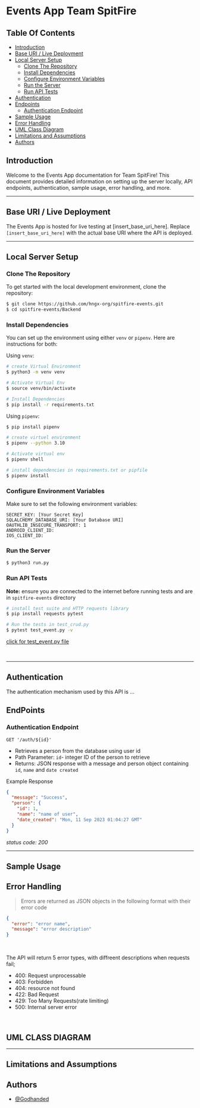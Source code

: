 # Events App Team SpitFire

## Table Of Contents

- [Introduction](#introduction)
- [Base URI / Live Deployment](#base-uri--live-deployment)
- [Local Server Setup](#local-server-setup)
  - [Clone The Repository](#clone-the-repository)
  - [Install Dependencies](#install-dependencies)
  - [Configure Environment Variables](#configure-environment-variables)
  - [Run the Server](#run-the-server)
  - [Run API Tests](#run-api-tests)
- [Authentication](#authentication)
- [Endpoints](#endpoints)
  - [Authentication Endpoint](#authentication-endpoint)
- [Sample Usage](#sample-usage)
- [Error Handling](#error-handling)
- [UML Class Diagram](#uml-class-diagram)
- [Limitations and Assumptions](#limitations-and-assumptions)
- [Authors](#authors)

## Introduction

Welcome to the Events App documentation for Team SpitFire! This document provides detailed information on setting up the server locally, API endpoints, authentication, sample usage, error handling, and more.

---

## Base URI / Live Deployment

The Events App is hosted for live testing at [insert_base_uri_here]. Replace `[insert_base_uri_here]` with the actual base URI where the API is deployed.

---

## Local Server Setup

### Clone The Repository

To get started with the local development environment, clone the repository:

```bash
$ git clone https://github.com/hngx-org/spitfire-events.git
$ cd spitfire-events/Backend
```

### Install Dependencies

You can set up the environment using either `venv` or `pipenv`. Here are instructions for both:

Using `venv`:

```bash
# create Virtual Environment
$ python3 -m venv venv

# Activate Virtual Env
$ source venv/bin/activate

# Install Dependencies
$ pip install -r requirements.txt
```

Using `pipenv`:

```bash
$ pip install pipenv

# create virtuel environment
$ pipenv --python 3.10

# Activate virtual env
$ pipenv shell

# install dependencies in requirements.txt or pipfile
$ pipenv install
```

### Configure Environment Variables

Make sure to set the following environment variables:

    SECRET_KEY: [Your Secret Key]
    SQLALCHEMY_DATABASE_URI: [Your Database URI]
    OAUTHLIB_INSECURE_TRANSPORT: 1
    ANDROID_CLIENT_ID: 
    IOS_CLIENT_ID: 

### Run the Server

```bash
$ python3 run.py
```

### Run API Tests

**Note:** ensure you are connected to the internet before running tests and are in `spitfire-events` directory

```bash
# install test suite and HTTP requests library
$ pip install requests pytest

# Run the tests in test_crud.py
$ pytest test_event.py -v
```

[click for test_event.py file](test_event.py)

<br>

---

## **Authentication**

The authentication mechanism used by this API is ...

## **EndPoints**

### Authentication Endpoint

`GET '/auth/${id}'`

- Retrieves a person from the database using user id
- Path Parameter: `id`- integer ID of the person to retrieve
- Returns: JSON response with a message and person object containing `id`, `name` and `date created`

Example Response

```json
{
  "message": "Success",
  "person": {
    "id": 1,
    "name": "name of user",
    "date_created": "Mon, 11 Sep 2023 01:04:27 GMT"
  }
}
```

_status code: 200_

---

## Sample Usage

## **Error Handling**

> Errors are returned as JSON objects in the following format with their error code

```json
{
  "error": "error name",
  "message": "error description"
}
```

<br>

The API will return 5 error types, with diffreent descriptions when requests fail;

- 400: Request unprocessable
- 403: Forbidden
- 404: resource not found
- 422: Bad Request
- 429: Too Many Requests(rate limiting)
- 500: Internal server error

<br>

## **UML CLASS DIAGRAM**

---

## Limitations and Assumptions

## Authors

- [@Godhanded](https://github.com/Godhanded)

